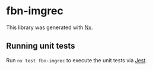 # fbn-imgrec

This library was generated with [Nx](https://nx.dev).

## Running unit tests

Run `nx test fbn-imgrec` to execute the unit tests via [Jest](https://jestjs.io).
